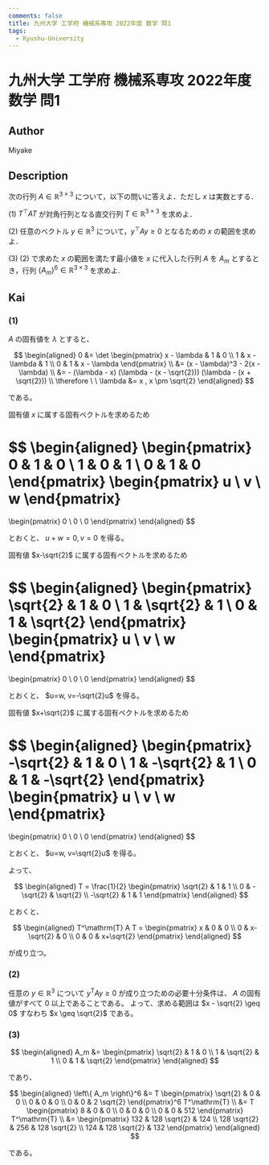 ```yaml
---
comments: false
title: 九州大学 工学府 機械系専攻 2022年度 数学 問1
tags:
  - Kyushu-University
---
```

# 九州大学 工学府 機械系専攻 2022年度 数学 問1

## **Author**
Miyake

## **Description**
次の行列 $A \in \mathbb{R}^{3 \times 3}$ について，以下の問いに答えよ．ただし $x$ は実数とする．

(1) $T^{\top} A T$ が対角行列となる直交行列 $T \in \mathbb{R}^{3 \times 3}$ を求めよ．

(2) 任意のベクトル $y \in \mathbb{R}^3$ について，$y^{\top} A y \ge 0$ となるための $x$ の範囲を求めよ．

(3) (2) で求めた $x$ の範囲を満たす最小値を $x$ に代入した行列 $A$ を $A_m$ とするとき，行列 $\{A_m\}^6 \in \mathbb{R}^{3 \times 3}$ を求めよ.

## **Kai**
### (1)
$A$ の固有値を $\lambda$ とすると、

$$
\begin{aligned}
0
&= \det \begin{pmatrix}
x - \lambda & 1 & 0 \\ 1 & x - \lambda & 1 \\ 0 & 1 & x - \lambda
\end{pmatrix}
\\
&= (x - \lambda)^3 - 2(x - \lambda)
\\
&= - (\lambda - x) (\lambda - (x - \sqrt{2})) (\lambda - (x + \sqrt{2}))
\\
\therefore \ \ 
\lambda &= x , x \pm \sqrt{2}
\end{aligned}
$$

である。

固有値 $x$ に属する固有ベクトルを求めるため

$$
\begin{aligned}
\begin{pmatrix} 0 & 1 & 0 \\ 1 & 0 & 1 \\ 0 & 1 & 0 \end{pmatrix}
\begin{pmatrix} u \\ v \\ w \end{pmatrix}
=
\begin{pmatrix} 0 \\ 0 \\ 0 \end{pmatrix}
\end{aligned}
$$

とおくと、 $u+w=0, v=0$ を得る。

固有値 $x-\sqrt{2}$ に属する固有ベクトルを求めるため

$$
\begin{aligned}
\begin{pmatrix}
\sqrt{2} & 1 & 0 \\ 1 & \sqrt{2} & 1 \\ 0 & 1 & \sqrt{2}
\end{pmatrix}
\begin{pmatrix} u \\ v \\ w \end{pmatrix}
=
\begin{pmatrix} 0 \\ 0 \\ 0 \end{pmatrix}
\end{aligned}
$$

とおくと、 $u=w, v=-\sqrt{2}u$ を得る。

固有値 $x+\sqrt{2}$ に属する固有ベクトルを求めるため

$$
\begin{aligned}
\begin{pmatrix}
-\sqrt{2} & 1 & 0 \\ 1 & -\sqrt{2} & 1 \\ 0 & 1 & -\sqrt{2}
\end{pmatrix}
\begin{pmatrix} u \\ v \\ w \end{pmatrix}
=
\begin{pmatrix} 0 \\ 0 \\ 0 \end{pmatrix}
\end{aligned}
$$

とおくと、 $u=w, v=\sqrt{2}u$ を得る。

よって、

$$
\begin{aligned}
T = \frac{1}{2}
\begin{pmatrix}
\sqrt{2} & 1 & 1 \\ 0 & -\sqrt{2} & \sqrt{2} \\ -\sqrt{2} & 1 & 1
\end{pmatrix}
\end{aligned}
$$

とおくと、

$$
\begin{aligned}
T^\mathrm{T} A T =
\begin{pmatrix}
x & 0 & 0 \\ 0 & x-\sqrt{2} & 0 \\ 0 & 0 & x+\sqrt{2}
\end{pmatrix}
\end{aligned}
$$

が成り立つ。

### (2)
任意の $y \in \mathbb{R}^3$ について $y^\mathrm{T} A y \geq 0$
が成り立つための必要十分条件は、
$A$ の固有値がすべて $0$ 以上であることである。
よって、求める範囲は $x - \sqrt{2} \geq 0$ すなわち
$x \geq \sqrt{2}$ である。

### (3)

$$
  \begin{aligned}
  A_m &= \begin{pmatrix}
  \sqrt{2} & 1 & 0 \\ 1 & \sqrt{2} & 1 \\ 0 & 1 & \sqrt{2}
  \end{pmatrix}
  \end{aligned}
$$

であり、

$$
  \begin{aligned}
  \left\{ A_m \right\}^6
  &= T \begin{pmatrix}
  \sqrt{2} & 0 & 0 \\ 0 & 0 & 0 \\ 0 & 0 & 2 \sqrt{2}
  \end{pmatrix}^6 T^\mathrm{T}
  \\
  &= T \begin{pmatrix}
  8 & 0 & 0 \\ 0 & 0 & 0 \\ 0 & 0 & 512
  \end{pmatrix} T^\mathrm{T}
  \\
  &= \begin{pmatrix}
  132 & 128 \sqrt{2} & 124 \\
  128 \sqrt{2} & 256 & 128 \sqrt{2} \\
  124 & 128 \sqrt{2} & 132
  \end{pmatrix}
  \end{aligned}
$$

である。